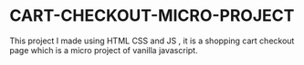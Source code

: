 # CART-CHECKOUT-MICRO-PROJECT
This project I made using HTML CSS and JS , it is a shopping cart checkout page which is a micro project of vanilla javascript.
